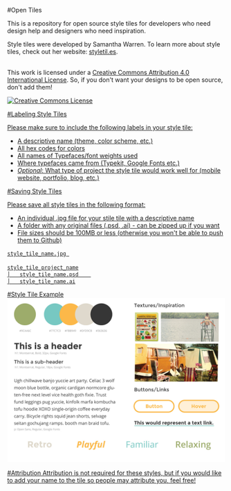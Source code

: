 #Open Tiles

This is a repository for open source style tiles for developers who need design help and designers who need inspiration.

Style tiles were developed by Samantha Warren.  To learn more about style tiles, check out her website: [styletil.es](http://www.styletil.es).

</a><br />This work is licensed under a <a rel="license" href="http://creativecommons.org/licenses/by/4.0/">Creative Commons Attribution 4.0 International License</a>. So, if you don't want your designs to be open source, don't add them!

<a rel="license" href="http://creativecommons.org/licenses/by/4.0/"><img alt="Creative Commons License" style="border-width:0" src="https://i.creativecommons.org/l/by/4.0/88x31.png" />

#Labeling Style Tiles

Please make sure to include the following labels in your style tile:

- A descriptive name (theme, color scheme, etc.)
- All hex codes for colors
- All names of Typefaces/font weights used
- Where typefaces came from (Typekit, Google Fonts etc.)
- *Optional*: What type of project the style tile would work well for (mobile website, portfolio, blog, etc.)

#Saving Style Tiles

Please save all style tiles in the following format:

- An individual .jpg file for your stile tile with a descriptive name
- A folder with any original files (.psd, .ai) - can be zipped up if you want
- File sizes should be 100MB or less (otherwise you won't be able to push them to Github)

```
style_tile_name.jpg 

style_tile_project_name
│   style_tile_name.psd    
│   style_tile_name.ai

```


#Style Tile Example
![Style Tile Example](vintage_outdoors.jpg)


#Attribution
Attribution is not required for these styles, but if you would like to add your name to the tile so people may attribute you, feel free!
